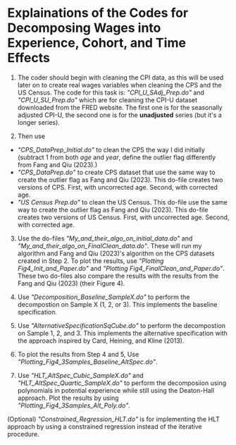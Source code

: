 # Explainations of the Codes for Decomposing Wages into Experience, Cohort, and Time Effects
1. The coder should begin with cleaning the CPI data, as this will be used later on to create real wages variables when cleaning the CPS and the US Census. The code for this task is: 
*"CPI_U_SAdj_Prep.do"* and *"CPI_U_SU_Prep.do"* which are for cleaning the CPI-U dataset downloaded from the FRED website. The first one is for the seasonally adjusted CPI-U, the second one is for the **unadjusted** series (but it's a longer series).

2. Then use 
  - *"CPS_DataPrep_Initial.do"* to clean the CPS the way I did initially (subtract 1 from both *age* and *year*, define the outlier flag differently from Fang and Qiu (2023).) 
  - *"CPS_DataPrep.do"* to create CPS dataset that use the same way to create the outlier flag as Fang and Qiu (2023). This do-file creates two versions of CPS. First, with uncorrected age. Second, with corrected age.
  - *"US Census Prep.do"* to clean the US Census. This do-file use the same way to create the outlier flag as Fang and Qiu (2023). This do-file creates two versions of US Census. First, with uncorrected age. Second, with corrected age.
  
3. Use the do-files *"My_and_their_algo_on_initial_data.do"* and *"My_and_their_algo_on_FinalClean_data.do"*. These will run my algorithm and Fang and Qiu (2023)'s algorithm on the CPS datasets created in Step 2. 
To plot the results, use *"Plotting Fig4_Init_and_Paper.do"* and *"Plotting Fig4_FinalClean_and_Paper.do"*. These two do-files also compare the results with the results from the Fang and Qiu (2023) (their Figure 4).

4. Use *"Decomposition_Baseline_SampleX.do"* to perform the decompostion on Sample X (1, 2, or 3). This implements the baseline specification. 

5.  Use *"AlternativeSpecificationSqCube.do"* to perform the decompostion on Sample 1, 2, and 3. This implements the alternative specification with the approach inspired by Card, Heining, and Kline (2013). 

6. To plot the results from Step 4 and 5, Use *"Plotting_Fig4_3Samples_Baseline_AltSpec.do"*.

7. Use *"HLT_AltSpec_Cubic_SampleX.do"* and *"HLT_AltSpec_Quartic_SampleX.do"* to perform the decomposiion using polynomials in potential experience while still using the Deaton-Hall approach. Plot the results by using *"Plotting_Fig4_3Samples_Alt_Poly.do"*.

(Optional) *"Constrained_Regression_HLT.do"* is for implementing the HLT approach by using a constrained regression instead of the iterative procedure. 